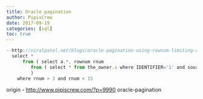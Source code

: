 ```yaml
---
title: Oracle pagination
author: PipisCrew
date: 2017-09-19
categories: [sql]
toc: true
---
```


```js
--http://viralpatel.net/blogs/oracle-pagination-using-rownum-limiting-result-set/
  select * 
      from ( select a.*, rownum rnum
         from ( select * from the_owner.x where IDENTIFIER='1' and source = 'x' order by 1) a
         ) 
    where rnum > 3 and rnum < 15
```

origin - http://www.pipiscrew.com/?p=9990 oracle-pagination